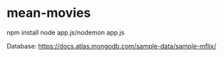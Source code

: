 # mean-movies

npm install
node app.js/nodemon app.js

Database: https://docs.atlas.mongodb.com/sample-data/sample-mflix/
